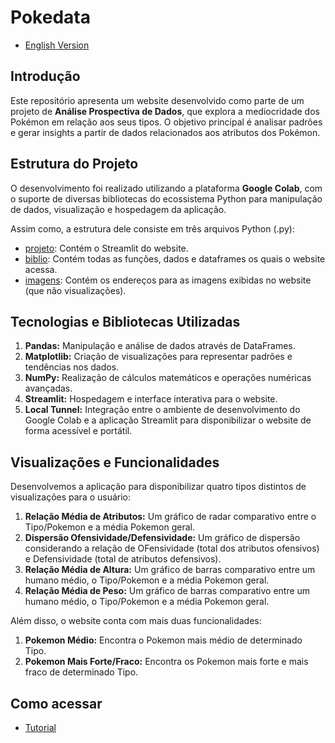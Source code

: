# Pokedata

- [English Version](README.md)

## Introdução
Este repositório apresenta um website desenvolvido como parte de um projeto de **Análise Prospectiva de Dados**, que explora a mediocridade dos Pokémon em relação aos seus tipos. O objetivo principal é analisar padrões e gerar insights a partir de dados relacionados aos atributos dos Pokémon.

## Estrutura do Projeto
O desenvolvimento foi realizado utilizando a plataforma **Google Colab**, com o suporte de diversas bibliotecas do ecossistema Python para manipulação de dados, visualização e hospedagem da aplicação.

Assim como, a estrutura dele consiste em três arquivos Python (.py):
- [projeto](projeto.py): Contém o Streamlit do website.
- [biblio](biblio.py): Contém todas as funções, dados e dataframes os quais o website acessa.
- [imagens](imagens.py): Contém os endereços para as imagens exibidas no website (que não visualizações).
 
## Tecnologias e Bibliotecas Utilizadas
1. **Pandas:** Manipulação e análise de dados através de DataFrames.
2. **Matplotlib:** Criação de visualizações para representar padrões e tendências nos dados.
3. **NumPy:** Realização de cálculos matemáticos e operações numéricas avançadas.
4. **Streamlit:** Hospedagem e interface interativa para o website.
5. **Local Tunnel:** Integração entre o ambiente de desenvolvimento do Google Colab e a aplicação Streamlit para disponibilizar o website de forma acessível e portátil.

## Visualizações e Funcionalidades
Desenvolvemos a aplicação para disponibilizar quatro tipos distintos de visualizações para o usuário:
1. **Relação Média de Atributos:** Um gráfico de radar comparativo entre o Tipo/Pokemon e a média Pokemon geral.
2. **Dispersão Ofensividade/Defensividade:** Um gráfico de dispersão considerando a relação de OFensividade (total dos atributos ofensivos) e Defensividade (total de atributos defensivos).
3. **Relação Média de Altura:** Um gráfico de barras comparativo entre um humano médio, o Tipo/Pokemon e a média Pokemon geral.
4. **Relação Média de Peso:** Um gráfico de barras comparativo entre um humano médio, o Tipo/Pokemon e a média Pokemon geral.

Além disso, o website conta com mais duas funcionalidades:
1. **Pokemon Médio:** Encontra o Pokemon mais médio de determinado Tipo.
2. **Pokemon Mais Forte/Fraco:** Encontra os Pokemon mais forte e mais fraco de determinado Tipo.

## Como acessar
- [Tutorial](Tutorial_PT.pdf)
